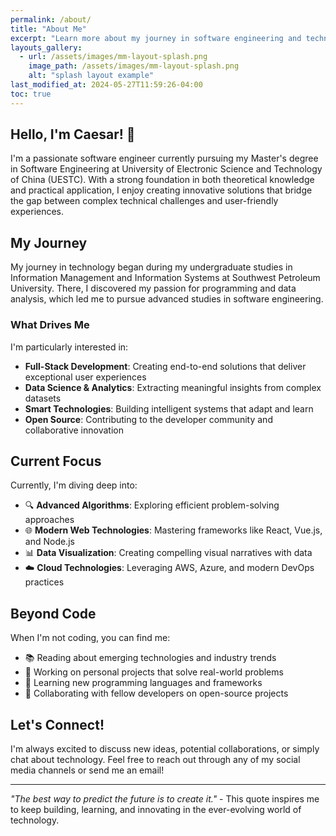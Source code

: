 ```yaml
---
permalink: /about/
title: "About Me"
excerpt: "Learn more about my journey in software engineering and technology."
layouts_gallery:
  - url: /assets/images/mm-layout-splash.png
    image_path: /assets/images/mm-layout-splash.png
    alt: "splash layout example"
last_modified_at: 2024-05-27T11:59:26-04:00
toc: true
---
```


## Hello, I'm Caesar! 👋

I'm a passionate software engineer currently pursuing my Master's degree in Software Engineering at University of Electronic Science and Technology of China (UESTC). With a strong foundation in both theoretical knowledge and practical application, I enjoy creating innovative solutions that bridge the gap between complex technical challenges and user-friendly experiences.

## My Journey

My journey in technology began during my undergraduate studies in Information Management and Information Systems at Southwest Petroleum University. There, I discovered my passion for programming and data analysis, which led me to pursue advanced studies in software engineering.

### What Drives Me

I'm particularly interested in:

- **Full-Stack Development**: Creating end-to-end solutions that deliver exceptional user experiences
- **Data Science & Analytics**: Extracting meaningful insights from complex datasets
- **Smart Technologies**: Building intelligent systems that adapt and learn
- **Open Source**: Contributing to the developer community and collaborative innovation

## Current Focus

Currently, I'm diving deep into:

- 🔍 **Advanced Algorithms**: Exploring efficient problem-solving approaches
- 🌐 **Modern Web Technologies**: Mastering frameworks like React, Vue.js, and Node.js
- 📊 **Data Visualization**: Creating compelling visual narratives with data
- ☁️ **Cloud Technologies**: Leveraging AWS, Azure, and modern DevOps practices

## Beyond Code

When I'm not coding, you can find me:

- 📚 Reading about emerging technologies and industry trends
- 🎯 Working on personal projects that solve real-world problems
- 🌱 Learning new programming languages and frameworks
- 🤝 Collaborating with fellow developers on open-source projects

## Let's Connect!

I'm always excited to discuss new ideas, potential collaborations, or simply chat about technology. Feel free to reach out through any of my social media channels or send me an email!

---

*"The best way to predict the future is to create it."* - This quote inspires me to keep building, learning, and innovating in the ever-evolving world of technology.
